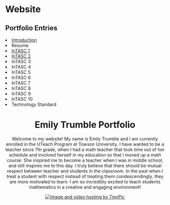 # Website
<head>
	<title>Emily Trumble Portfolio</title>
	<meta charset="utf-8"/>
	<link rel="stylesheet" type="text/css" href="portfolio.css">
	</head>
	<body>
	<div class="container">
  		<div class="nav">
		<h2>Portfolio Entries</h2>
		<u1>
			<li><a href="file:///C:/Users/Christy/SkyDrive/Documents/website/Portfolio%20website.htm">Introduction</a></li>
			<li>Resume</li>
			<li><a href="file:///C:/Users/Christy/SkyDrive/Documents/website/InTASC%201.htm">InTASC 1</a></li>
			<li><a href="file:///C:/Users/Christy/SkyDrive/Documents/website/InTASC%202.htm">InTASC 2</a></li>
			<li>InTASC 3</li>
			<li>InTASC 4</li>
			<li>InTASC 5</li>
			<li>InTASC 6</li>
			<li>InTASC 7</li>
			<li>InTASC 8</li>
			<li>InTASC 9</li>
			<li>InTASC 10</li>
			<li>Technology Standard</li>
		</u1>
		</div>
<div class="main">
		<h1 align="center">Emily Trumble Portfolio</h1>
		<p align="center">Welcome to my website! My name is Emily Trumble and I am currently enrolled in the UTeach Program at Towson University. I have wanted to be a teacher since 7th grade, when I had a math teacher that took time out of her schedule and involved herself in my education so that I moved up a math course. She inspired me to become a teacher when I was in middle school, and still inspires me to this day. I truly believe that there should be mutual respect between teacher and students in the classroom. In the past when I treat a student with respect instead of treating them condescendingly, they are more motivated to learn. I am so incredibly excited to teach students mathematics in a creative and engaging environment!</p>
		<p align="center"><a href="http://tinypic.com?ref=20fylns" target="_blank"><img src="http://i66.tinypic.com/20fylns.jpg" border="0" alt="Image and video hosting by TinyPic"></a><p>
		</div>
	</div>
	</body>
